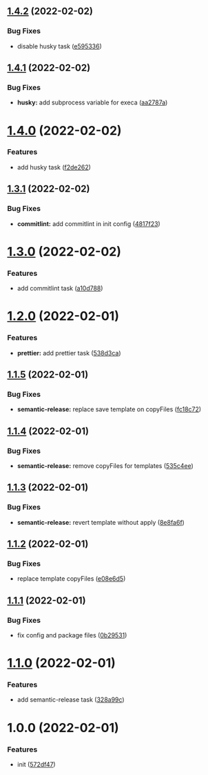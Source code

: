 ## [1.4.2](https://github.com/releaseband/mrm-preset/compare/v1.4.1...v1.4.2) (2022-02-02)


### Bug Fixes

* disable husky task ([e595336](https://github.com/releaseband/mrm-preset/commit/e5953360d309fad498830a0ebf1535ca0db71f9c))

## [1.4.1](https://github.com/releaseband/mrm-preset/compare/v1.4.0...v1.4.1) (2022-02-02)

### Bug Fixes

- **husky:** add subprocess variable for execa ([aa2787a](https://github.com/releaseband/mrm-preset/commit/aa2787a54ecdfa287d169d57a774b799a9006caf))

# [1.4.0](https://github.com/releaseband/mrm-preset/compare/v1.3.1...v1.4.0) (2022-02-02)

### Features

- add husky task ([f2de262](https://github.com/releaseband/mrm-preset/commit/f2de26248ad0ae967531b050e4c98168ab75d988))

## [1.3.1](https://github.com/releaseband/mrm-preset/compare/v1.3.0...v1.3.1) (2022-02-02)

### Bug Fixes

- **commitlint:** add commitlint in init config ([4817f23](https://github.com/releaseband/mrm-preset/commit/4817f23ef9e1c0a1dc10b3b8795d0d95385ee8b6))

# [1.3.0](https://github.com/releaseband/mrm-preset/compare/v1.2.0...v1.3.0) (2022-02-02)

### Features

- add commitlint task ([a10d788](https://github.com/releaseband/mrm-preset/commit/a10d788bbdc910389053e81ce43ef149a3d12be9))

# [1.2.0](https://github.com/releaseband/mrm-preset/compare/v1.1.5...v1.2.0) (2022-02-01)

### Features

- **prettier:** add prettier task ([538d3ca](https://github.com/releaseband/mrm-preset/commit/538d3ca3e95a5ee8b1189d9af46e92600cc051d0))

## [1.1.5](https://github.com/releaseband/mrm-preset/compare/v1.1.4...v1.1.5) (2022-02-01)

### Bug Fixes

- **semantic-release:** replace save template on copyFiles ([fc18c72](https://github.com/releaseband/mrm-preset/commit/fc18c7256d9f3f0fb197e3bef4560c2c09f48195))

## [1.1.4](https://github.com/releaseband/mrm-preset/compare/v1.1.3...v1.1.4) (2022-02-01)

### Bug Fixes

- **semantic-release:** remove copyFiles for templates ([535c4ee](https://github.com/releaseband/mrm-preset/commit/535c4ee33b6aa1d0fcefb7c621044768d6dc480b))

## [1.1.3](https://github.com/releaseband/mrm-preset/compare/v1.1.2...v1.1.3) (2022-02-01)

### Bug Fixes

- **semantic-release:** revert template without apply ([8e8fa6f](https://github.com/releaseband/mrm-preset/commit/8e8fa6f25313052de7ad289b2e257a307ad50821))

## [1.1.2](https://github.com/releaseband/mrm-preset/compare/v1.1.1...v1.1.2) (2022-02-01)

### Bug Fixes

- replace template copyFiles ([e08e6d5](https://github.com/releaseband/mrm-preset/commit/e08e6d539200785a3d443d23275a16898d8ee163))

## [1.1.1](https://github.com/releaseband/mrm-preset/compare/v1.1.0...v1.1.1) (2022-02-01)

### Bug Fixes

- fix config and package files ([0b29531](https://github.com/releaseband/mrm-preset/commit/0b29531d13200f2f21f16a6681ff27595d8b22f6))

# [1.1.0](https://github.com/releaseband/mrm-preset/compare/v1.0.0...v1.1.0) (2022-02-01)

### Features

- add semantic-release task ([328a99c](https://github.com/releaseband/mrm-preset/commit/328a99c4fb8e3dcfe441dac17723f211dd49f58f))

# 1.0.0 (2022-02-01)

### Features

- init ([572df47](https://github.com/releaseband/mrm-preset/commit/572df47deaf4543ad5363e60ef6e00c5e2fed339))
